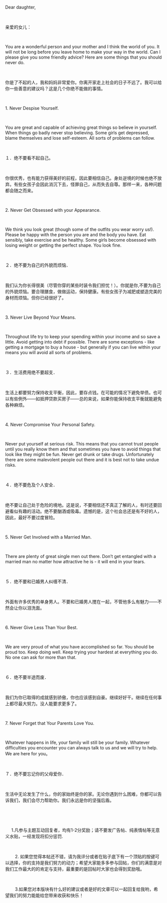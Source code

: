 <p>
	Dear daughter,
</p>
<p>
	<br />
</p>
<p>
	亲爱的女儿：
</p>
<p>
	<br />
</p>
<p>
	You are a wonderful person and your mother and I think the world of you. It will not be long before you leave home to make your way in the world. Can I please give you some friendly advice? Here are some things that you should never do.
</p>
<p>
	<br />
</p>
<p>
	你是了不起的人，我和妈妈非常爱你。你离开家走上社会的日子不远了。我可以给你一些善意的建议吗？这是几个你绝不能做的事情。
</p>
<p>
	<br />
</p>
<p>
	1. Never Despise Yourself.
</p>
<p>
	<br />
</p>
<p>
	You are great and capable of achieving great things so believe in yourself. When things go badly never stop believing. Some girls get depressed, blame themselves and lose self-esteem. All sorts of problems can follow.
</p>
<p>
	<br />
</p>
<p>
	１．绝不要看不起自己。
</p>
<p>
	<br />
</p>
<p>
	你很优秀，也有能力获得美好的前程，因此要相信自己。身处逆境的时候也绝不放弃。有些女孩子会因此消沉下去，怪罪自己，从而失去自尊。那样一来，各种问题都会随之而来。
</p>
<p>
	<br />
</p>
<p>
	2. Never Get Obsessed with your Appearance.
</p>
<p>
	<br />
</p>
<p>
	We think you look great (though some of the outfits you wear worry us!). Please be happy with the person you are and the body you have. Eat sensibly, take exercise and be healthy. Some girls become obsessed with losing weight or getting the perfect shape. You look fine.
</p>
<p>
	<br />
</p>
<p>
	２．绝不要为自己的外貌而烦恼．
</p>
<p>
	<br />
</p>
<p>
	我们认为你长得很美（尽管你穿的某些时装令我们担忧！）。你就是你,不要为自己的外貌烦恼。要合理膳食，做做运动，保持健康。有些女孩子为减肥或塑造完美的身材而烦恼。但你已经很好了。
</p>
<p>
	<br />
</p>
<p>
	3. Never Live Beyond Your Means.
</p>
<p>
	<br />
</p>
<p>
	Throughout life try to keep your spending within your income and so save a little. Avoid getting into debt if possible. There are some exceptions - like getting a mortgage to buy a house - but generally if you can live within your means you will avoid all sorts of problems.
</p>
<p>
	<br />
</p>
<p>
	３．生活费用绝不要超支．
</p>
<p>
	<br />
</p>
<p>
	生活上都要努力保持收支平衡，因此，要存点钱。在可能的情况下避免举债。也可以有些例外——如抵押贷款买房子——总的来说，如果你能保持收支平衡就能避免各种麻烦。
</p>
<p>
	<br />
</p>
<p>
	4. Never Compromise Your Personal Safety.
</p>
<p>
	<br />
</p>
<p>
	Never put yourself at serious risk. This means that you cannot trust people until you really know them and that sometimes you have to avoid things that look like they might be fun. Never get drunk or take drugs. Unfortunately there are some malevolent people out there and it is best not to take undue risks.
</p>
<p>
	<br />
</p>
<p>
	４．绝不要危及个人安全．
</p>
<p>
	<br />
</p>
<p>
	绝不要让自己处于危险的境地。这是说，不要相信还不真正了解的人，有时还要回避看似有趣的活动。绝不要酗酒或吸毒。遗憾的是，这个社会总还是有不好的人，因此，最好不要过度冒险。
</p>
<p>
	<br />
</p>
<p>
	5. Never Get Involved with a Married Man.
</p>
<p>
	<br />
</p>
<p>
	There are plenty of great single men out there. Don’t get entangled with a married man no matter how attractive he is - it will end in your tears.
</p>
<p>
	<br />
</p>
<p>
	５．绝不要和已婚男人纠缠不清．
</p>
<p>
	<br />
</p>
<p>
	外面有许多优秀的单身男人。不要和已婚男人搅在一起，不管他多么有魅力——不然会让你以泪洗面。
</p>
<p>
	<br />
</p>
<p>
	6. Never Give Less Than Your Best.
</p>
<p>
	<br />
</p>
<p>
	We are very proud of what you have accomplished so far. You should be proud too. Keep doing well. Keep trying your hardest at everything you do. No one can ask for more than that.
</p>
<p>
	<br />
</p>
<p>
	６．绝不要半途而废．
</p>
<p>
	<br />
</p>
<p>
	我们为你已取得的成就感到骄傲，你也应该感到自豪。继续好好干。继续在任何事上都尽最大努力。没人能要求更多了。
</p>
<p>
	<br />
</p>
<p>
	7. Never Forget that Your Parents Love You.
</p>
<p>
	<br />
</p>
<p>
	Whatever happens in life, your family will still be your family. Whatever difficulties you encounter you can always talk to us and we will try to help. We are here for you。
</p>
<p>
	<br />
</p>
<p>
	７．绝不要忘记你的父母爱你．
</p>
<p>
	<br />
</p>
<p>
	生活中无论发生了什么，你的家始终是你的家。无论你遇到什么困难，你都可以告诉我们，我们会尽力帮助你。我们永远是你的坚强后盾。
</p>
<p>
	<br />
</p>
<p>
	<br />
</p>
<p>
	&nbsp; &nbsp; &nbsp;1.凡参与主题互动回复者，均有1-2分奖励；请不要发广告帖、纯表情帖等无意义水贴，一经发现将扣分惩罚.
</p>
<p>
	<br />
</p>
<p>
	&nbsp; &nbsp; &nbsp; &nbsp; 2. 如果您觉得本帖还不错，请为我评分或者在贴子底下有一个顶贴的按键可以选择，你的支持是我们努力的动力；希望大家能多多参与回帖，你们的满意是对我们工作最大的的肯定与支持，最重要的是回帖时大家也会得到奖励哦。
</p>
<p>
	<br />
</p>
<p>
	&nbsp; &nbsp; &nbsp; &nbsp; 3.如果您对本版块有什么好的建议或者是好的文章可以一起回复给我哟，希望我们的努力能能给您带来收获和快乐！
</p>